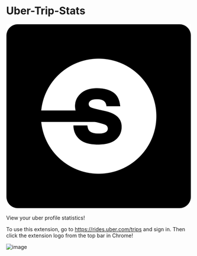 # Uber-Trip-Stats

![logo](images/icon500.png)

View your uber profile statistics!

To use this extension, go to https://rides.uber.com/trips and sign in. Then click the extension logo from the top bar in Chrome!

![image](https://i.imgur.com/TBOTsi4.png)